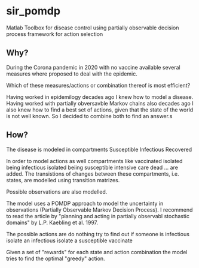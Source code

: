 # sir_pomdp
Matlab Toolbox for disease control using partially observable decision 
process framework for action selection

## Why?

During the Corona pandemic in 2020 with no vaccine available several 
measures where proposed to deal with the epidemic.
 
Which of these measures/actions or combination thereof is most efficient?

Having worked in epidemilogy decades ago I knew how to model a disease.
Having worked with partially obversavble Markov chains also decades ago
I also knew how to find a best set of actions, given that the state of the
world is not well known. So I decided to combine both to find an answer.s

## How?
 The disease is modeled in compartments
   Susceptible
   Infectious
   Recovered

 In order to model actions as well compartments like
   vaccinated
   isolated being infectious
   isolated beiing susceptible
   intensive care
   dead 
   ...
  are added. The transistions of changes between these
  compartments, i.e. states, are modelled using transition matrizes.

  Possible observations are also modelled.
  
  The model uses a POMDP approach to model the uncertainty in
  observations (Partially Observable Markov Decision Process).
  I recommend to read the article by "planning and acting in partially
  observabl stochastic domains" by L.P. Kaebling et al. 1997.

  The possible actions are 
   do nothing
   try to find out if someone is infectious
   isolate an infectious
   isolate a susceptible
   vaccinate

   Given a set of "rewards" for each state and action combination
   the model tries to find the optimal "greedy" action.